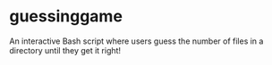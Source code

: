 # guessinggame
An interactive Bash script where users guess the number of files in a directory until they get it right!
